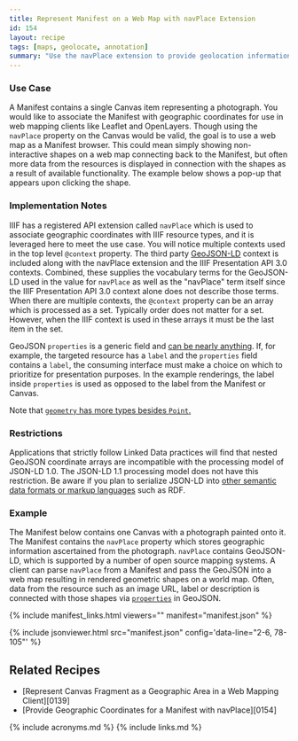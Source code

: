 ```yaml
---
title: Represent Manifest on a Web Map with navPlace Extension
id: 154
layout: recipe
tags: [maps, geolocate, annotation]
summary: "Use the navPlace extension to provide geolocation information about an IIIF Presentation API 3.0 Manifest."
---
```


### Use Case 
A Manifest contains a single Canvas item representing a photograph. You would like to associate the Manifest with geographic coordinates for use in web mapping clients like Leaflet and OpenLayers. Though using the `navPlace` property on the Canvas would be valid, the goal is to use a web map as a Manifest browser. This could mean simply showing non-interactive shapes on a web map connecting back to the Manifest, but often more data from the resources is displayed in connection with the shapes as a result of available functionality. The example below shows a pop-up that appears upon clicking the shape. 

<div id="bigImage">
	<h4 style="color:white;"> Click Image to Close </h4>
	<img onclick="hideBigImage()" style="max-height: 100%; max-width: 100%;" src="./images/leaflet_example.png" />
</div>

### Implementation Notes
IIIF has a registered API extension called `navPlace` which is used to associate geographic coordinates with IIIF resource types, and it is leveraged here to meet the use case.  You will notice multiple contexts used in the top level `@context` property.  The third party [GeoJSON-LD](https://geojson.org/geojson-ld/) context is included along with the navPlace extension and the IIIF Presentation API 3.0 contexts. Combined, these supplies the vocabulary terms for the GeoJSON-LD used in the value for `navPlace` as well as the "navPlace" term itself since the IIIF Presentation API 3.0 context alone does not describe those terms. When there are multiple contexts, the `@context` property can be an array which is processed as a set. Typically order does not matter for a set. However, when the IIIF context is used in these arrays it must be the last item in the set.

GeoJSON `properties` is a generic field and [can be nearly anything](https://tools.ietf.org/html/rfc7946#section-3.2). If, for example, the targeted resource has a `label` and the `properties` field contains a `label`, the consuming interface must make a choice on which to prioritize for presentation purposes. In the example renderings, the label inside `properties` is used as opposed to the label from the Manifest or Canvas.  

Note that [`geometry` has more types besides `Point`.](https://tools.ietf.org/html/rfc7946#section-3.1)

### Restrictions
Applications that strictly follow Linked Data practices will find that nested GeoJSON coordinate arrays are incompatible with the processing model of JSON-LD 1.0. The JSON-LD 1.1 processing model does not have this restriction. Be aware if you plan to serialize JSON-LD into [other semantic data formats or markup languages](https://www.w3.org/TR/json-ld11/#relationship-to-other-linked-data-formats) such as RDF.

### Example
The Manifest below contains one Canvas with a photograph painted onto it. The Manifest contains the `navPlace` property which stores geographic information ascertained from the photograph. `navPlace` contains GeoJSON-LD, which is supported by a number of open source mapping systems. A client can parse `navPlace` from a Manifest and pass the GeoJSON into a web map resulting in rendered geometric shapes on a world map. Often, data from the resource such as an image URL, label or description is connected with those shapes via [`properties`](https://tools.ietf.org/html/rfc7946#section-3.2) in GeoJSON.

{% include manifest_links.html viewers="" manifest="manifest.json" %}

{% include jsonviewer.html src="manifest.json" config='data-line="2-6, 78-105"' %}

## Related Recipes
* [Represent Canvas Fragment as a Geographic Area in a Web Mapping Client][0139]
* [Provide Geographic Coordinates for a Manifest with navPlace][0154]

{% include acronyms.md %}
{% include links.md %}

<style>
	#bigImage{
		position: fixed;
		top: 0;
		left : 0;
		height : 100em;
		width: 100%;
		background-color: rgba(0,0,0,.8);
		display:none;
		text-align: center;
		padding-top: 4px;
	}
	img{
		cursor: pointer;
	}
	.imagelink{
		margin-right: 1%;
	    display: inline-block;
    	text-decoration: none !important;
    	border-bottom: none !important;
	}
	.imagelink:focus{
    	outline: none !important;
	}
</style>

<script type="text/javascript">
	function showBigImage(){
		document.getElementById("bigImage").style.display = "block"
	}
	function hideBigImage(){
		document.getElementById("bigImage").style.display = "none"
	}
</script>